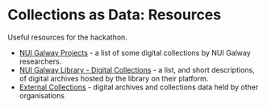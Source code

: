 # Collections as Data: Resources

Useful resources for the hackathon.

- [NUI Galway Projects](nuig-dh-projects.md) - a list of some digital collections by NUI Galway researchers.
- [NUI Galway Library - Digital Collections](library-collections.md) - a list, and short descriptions, of digital archives hosted by the library on their platform.
- [External Collections](external-collections.md) - digital archives and collections data held by other organisations
